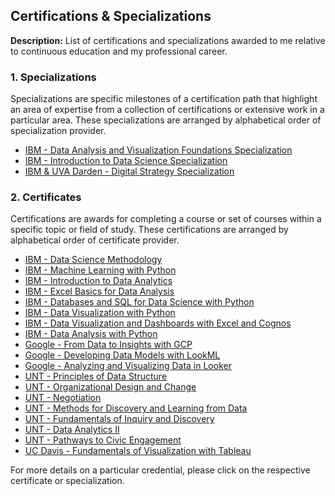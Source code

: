 ## Certifications & Specializations

**Description:** List of certifications and specializations awarded to me relative to continuous education and my professional career.

### 1. Specializations

Specializations are specific milestones of a certification path that highlight an area of expertise from a collection of certifications or extensive work in a particular area. These specializations are arranged by alphabetical order of specialization provider. 

- [IBM - Data Analysis and Visualization Foundations Specialization](/Certifications/IBM%20-%20Data%20Analysis%20and%20Visualization%20Foundations%20Specialization.pdf)
- [IBM - Introduction to Data Science Specialization](/Certifications/IBM%20-%20Introduction%20to%20Data%20Science%20Specialization.pdf)
- [IBM & UVA Darden - Digital Strategy Specialization](/Certifications/IBM%20&%20UVA%20Darden%20-%20Digital%20Strategy%20Specialization.pdf)

### 2. Certificates

Certifications are awards for completing a course or set of courses within a specific topic or field of study. These certifications are arranged by alphabetical order of certificate provider.

- [IBM - Data Science Methodology](/Certifications/IBM%20-%20Data%20Science%20Methodology.pdf)
- [IBM - Machine Learning with Python](/Certifications/IBM%20%20-%20Machine%20Learning%20with%20Python.pdf)
- [IBM - Introduction to Data Analytics](/Certifications/IBM%20%20-%20Introduction%20to%20Data%20Analytics.pdf)
- [IBM - Excel Basics for Data Analysis](/Certifications/IBM%20%20-%20Excel%20Basics%20for%20Data%20Analysis.pdf)
- [IBM - Databases and SQL for Data Science with Python](/Certifications/IBM%20%20-%20Databases%20and%20SQL%20for%20Data%20Science%20with%20Python.pdf)
- [IBM - Data Visualization with Python](/Certifications/IBM%20%20-%20Data%20Analysis%20with%20Python.pdf)
- [IBM - Data Visualization  and Dashboards with Excel and Cognos](/Certifications/IBM%20%20-%20Data%20Visualization%20%20and%20Dashboards%20with%20Excel%20and%20Cognos.pdf)
- [IBM - Data Analysis with Python](/Certifications/IBM%20%20-%20Data%20Analysis%20with%20Python.pdf)
- [Google - From Data to Insights with GCP](/Certifications/Google%20-%20From%20Data%20to%20Insights%20with%20GCP.pdf)
- [Google - Developing Data Models with LookML](/Certifications/Google%20-%20Developing%20Data%20Models%20with%20LookML.pdf)
- [Google - Analyzing and Visualizing Data in Looker](/Certifications/Google%20-%20Analyzing%20and%20Visualizing%20Data%20in%20Looker.pdf)
- [UNT - Principles of Data Structure](/Certifications/UNT%20-%20Principles%20of%20Data%20Structure.pdf)
- [UNT - Organizational Design and Change](/Certifications/UNT%20-%20Organizational%20Design%20and%20Change.pdf)
- [UNT - Negotiation](/Certifications/UNT%20-%20Negotiation.pdf)
- [UNT - Methods for Discovery and Learning from Data](/Certifications/UNT%20-%20Methods%20for%20Discovery%20and%20Learning%20from%20Data.pdf)
- [UNT - Fundamentals of Inquiry and Discovery](/Certifications/UNT%20-%20Fundamentals%20of%20Inquiry%20and%20Discovery.pdf)
- [UNT - Data Analytics II](/Certifications/UNT%20-%20Data%20Analytics%20II.pdf)
- [UNT - Pathways to Civic Engagement](/Certifications/UNT%20-%20Pathways%20to%20Civic%20Engagement.pdf)
- [UC Davis - Fundamentals of Visualization with Tableau](/Certifications/UC%20Davis%20-%20Fundamentals%20of%20Visualization%20with%20Tableau.pdf)

For more details on a particular credential, please click on the respective certificate or specialization.
